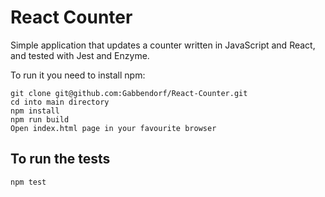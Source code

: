 # React Counter
Simple application that updates a counter written in JavaScript and React, and tested with Jest and Enzyme.

To run it you need to install npm:
```
git clone git@github.com:Gabbendorf/React-Counter.git
cd into main directory
npm install
npm run build
Open index.html page in your favourite browser
```

## To run the tests
```
npm test
```
